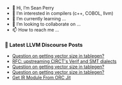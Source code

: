- 👋 Hi, I’m Sean Perry
- 👀 I’m interested in compilers (c++, COBOL, llvm)
- 🌱 I’m currently learning ...
- 💞️ I’m looking to collaborate on ...
- 📫 How to reach me ...

<!---
s66perry/s66perry is a ✨ special ✨ repository because its `README.md` (this file) appears on your GitHub profile.
You can click the Preview link to take a look at your changes.
--->
### 📕 Latest LLVM Discourse Posts

<!-- DISCOURSE-LLVM:START -->
- [Question on getting vector size in tablegen?](https://discourse.llvm.org/t/question-on-getting-vector-size-in-tablegen/85371#post_4)
- [RFC: upstreaming CIRCT&#39;s Verif and SMT dialects](https://discourse.llvm.org/t/rfc-upstreaming-circts-verif-and-smt-dialects/85299#post_9)
- [Question on getting vector size in tablegen?](https://discourse.llvm.org/t/question-on-getting-vector-size-in-tablegen/85371#post_3)
- [Question on getting vector size in tablegen?](https://discourse.llvm.org/t/question-on-getting-vector-size-in-tablegen/85371#post_2)
- [Get IR Module From ORC Jit](https://discourse.llvm.org/t/get-ir-module-from-orc-jit/85373#post_1)
<!-- DISCOURSE-LLVM:END -->

